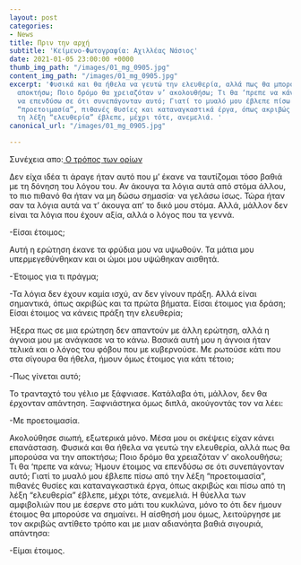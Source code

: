 ```yaml
---
layout: post
categories:
- News
title: Πριν την αρχή
subtitle: 'Κείμενο-Φωτογραφία: Αχιλλέας Νάσιος'
date: 2021-01-05 23:00:00 +0000
thumb_img_path: "/images/01_mg_0905.jpg"
content_img_path: "/images/01_mg_0905.jpg"
excerpt: 'Φυσικά και θα ήθελα να γευτώ την ελευθερία, αλλά πως θα μπορούσα να την
  αποκτήσω; Ποιο δρόμο θα χρειαζόταν ν’ ακολουθήσω; Τι θα ‘πρεπε να κάνω; Ήμουν έτοιμος
  να επενδύσω σε ότι συνεπάγονταν αυτό; Γιατί το μυαλό μου έβλεπε πίσω από την λέξη
  “προετοιμασία”, πιθανές θυσίες και καταναγκαστικά έργα, όπως ακριβώς και πίσω από
  τη λέξη “ελευθερία” έβλεπε, μέχρι τότε, ανεμελιά. '
canonical_url: "/images/01_mg_0905.jpg"

---
```

Συνέχεια απο:<a href="https://hocusphotus.com/posts/anodus-41/" target="blank"> Ο τρόπος των ορίων</a>



Δεν είχα ιδέα τι άραγε ήταν αυτό που μ’ έκανε να ταυτίζομαι τόσο βαθιά με τη δόνηση του λόγου του. Αν άκουγα τα λόγια αυτά από στόμα άλλου, το πιο πιθανό θα ήταν να μη δώσω σημασία· να γελάσω ίσως. Τώρα ήταν σαν τα λόγια αυτά να τ’ άκουγα απ’ το δικό μου στόμα. Αλλά, μάλλον δεν είναι τα λόγια που έχουν αξία, αλλά ο λόγος που τα γεννά.

\-Είσαι έτοιμος;

Αυτή η ερώτηση έκανε τα φρύδια μου να υψωθούν. Τα μάτια μου υπερμεγεθύνθηκαν και οι ώμοι μου υψώθηκαν αισθητά.

\-Έτοιμος για τι πράγμα;

\-Τα λόγια δεν έχουν καμία ισχύ, αν δεν γίνουν πράξη. Αλλά είναι σημαντικά, όπως ακριβώς και τα πρώτα βήματα. Είσαι έτοιμος για δράση; Είσαι έτοιμος να κάνεις πράξη την ελευθερία;

Ήξερα πως σε μια ερώτηση δεν απαντούν με άλλη ερώτηση, αλλά η άγνοια μου με ανάγκασε να το κάνω. Βασικά αυτή μου η άγνοια ήταν τελικά και ο λόγος του φόβου που με κυβερνούσε. Με ρωτούσε κάτι που στα σίγουρα θα ήθελα, ήμουν όμως έτοιμος για κάτι τέτοιο;

\-Πως γίνεται αυτό;

Το τρανταχτό του γέλιο με ξάφνιασε. Κατάλαβα ότι, μάλλον, δεν θα έρχονταν απάντηση. Ξαφνιάστηκα όμως διπλά, ακούγοντάς τον να λέει:

\-Με προετοιμασία.

Ακολούθησε σιωπή, εξωτερικά μόνο. Μέσα μου οι σκέψεις είχαν κάνει επανάσταση. Φυσικά και θα ήθελα να γευτώ την ελευθερία, αλλά πως θα μπορούσα να την αποκτήσω; Ποιο δρόμο θα χρειαζόταν ν’ ακολουθήσω; Τι θα ‘πρεπε να κάνω; Ήμουν έτοιμος να επενδύσω σε ότι συνεπάγονταν αυτό; Γιατί το μυαλό μου έβλεπε πίσω από την λέξη “προετοιμασία”, πιθανές θυσίες και καταναγκαστικά έργα, όπως ακριβώς και πίσω από τη λέξη “ελευθερία” έβλεπε, μέχρι τότε, ανεμελιά. Η θύελλα των αμφιβολιών που με έσερνε στο μάτι του κυκλώνα, μόνο το ότι δεν ήμουν έτοιμος θα μπορούσε να σημαίνει. Η αίσθησή μου όμως, λειτούργησε με τον ακριβώς αντίθετο τρόπο και με μιαν αδιανόητα βαθιά σιγουριά, απάντησα:

\-Είμαι έτοιμος.